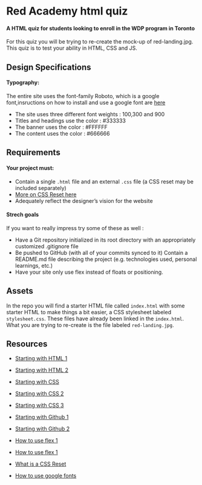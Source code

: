 
# Red Academy html quiz
#### A HTML quiz for students looking to enroll in the WDP program in Toronto

For this quiz you will be trying to re-create the mock-up of red-landing.jpg. This quiz is to test your ability in HTML, CSS and JS. 

## Design Specifications 
#### Typography:
The entire site uses the font-family Roboto, which is a google font,insructions on how to install and use a google font are [here](http://www.cssnewbie.com/how-to-use-google-fonts-with-css-tutorial/#.WXitnIjyuiM)
* The site uses three different font weights : 100,300 and 900
* Titles and headings use the color : #333333 
* The banner uses the color : #FFFFFF
* The content uses the color : #666666

## Requirements
#### Your project must:

* Contain a single `.html` file and an external `.css` file (a CSS reset may be included separately)
* [More on CSS Reset here](https://stackoverflow.com/questions/11578819/css-reset-what-exactly-does-it-do)
* Adequately reflect the designer’s vision for the website

#### Strech goals 
If you want to really impress try some of these as well : 
* Have a Git repository initialized in its root directory with an appropriately customized .gitignore file
* Be pushed to GitHub (with all of your commits synced to it)
Contain a README.md file describing the project (e.g. technologies used, personal learnings, etc.)
* Have your site only use flex instead of floats or positioning. 

## Assets 
In the repo you will find a starter HTML file called `index.html` with some starter HTML to make things a bit easier, a CSS stylesheet labeled `stylesheet.css`. These files have already been linked in the `index.html`. What you are trying to re-create is the file labeled `red-landing.jpg`.

## Resources 
* [Starting with HTML 1](https://www.codecademy.com/courses/html-one-o-one/0/1)
* [Starting with HTML 2](https://www.codecademy.com/courses/web-beginner-en-HZA3b/0/1)
* [Starting with CSS](https://www.codecademy.com/learn/web)
* [Starting with CSS 2](https://www.codecademy.com/courses/css-coding-with-style/0/1)
* [Starting with CSS 3](https://www.codecademy.com/courses/web-beginner-en-TlhFi/0/1)


* [Starting with Github 1](http://www.developer.com/open/creating-your-first-github-project.html)
* [Starting with Github 2](https://guides.github.com/introduction/getting-your-project-on-github/)
* [How to use flex 1](https://css-tricks.com/snippets/css/a-guide-to-flexbox/)
* [How to use flex 1](http://learnlayout.com/flexbox.html/)
* [What is a CSS Reset](https://stackoverflow.com/questions/11578819/css-reset-what-exactly-does-it-do)
* [How to use google fonts](http://www.cssnewbie.com/how-to-use-google-fonts-with-css-tutorial/#.WXitnIjyuiM)
